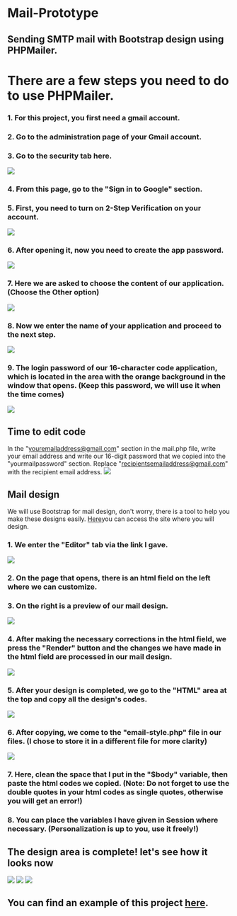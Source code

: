 
# Mail-Prototype

   <h2>Sending SMTP mail with Bootstrap design using PHPMailer.</h2>

# There are a few steps you need to do to use PHPMailer.

<h3>1. For this project, you first need a gmail account.</h3>
<h3>2. Go to the administration page of your Gmail account.</h3>
<h3>3. Go to the security tab here.</h3>
 <img src="img/9-min.jpg">
<h3>4. From this page, go to the "Sign in to Google" section.</h3>
<h3>5. First, you need to turn on 2-Step Verification on your account.</h3>
 
 <img src="img/10-min.jpg">
<h3>6. After opening it, now you need to create the app password.</h3>
 
 <img src="img/113-min.jpg">
<h3>7. Here we are asked to choose the content of our application. (Choose the Other option)</h3>
 
 <img src="img/13-min.jpg">
<h3>8. Now we enter the name of your application and proceed to the next step.</h3>
 
 <img src="img/14-min.jpg">
<h3>9. The login password of our 16-character code application, which is located in the area with the orange background in the window that opens. (Keep this password, we will use it when the time comes) </h3>

<img src="img/15-min.jpg">

## Time to edit code

In the "youremailaddress@gmail.com" section in the mail.php file, write your email address and write our 16-digit password that we copied into the "yourmailpassword" section. Replace "recipientsemailaddress@gmail.com" with the recipient email address.
<img src="img/16-min.jpg">

## Mail design

We will use Bootstrap for mail design, don't worry, there is a tool to help you make these designs easily.
<a href="https://bootstrapemail.com/">Here</a>you can access the site where you will design.

<h3>1. We enter the "Editor" tab via the link I gave.</h3>
 <img src="img/1-min.jpg">
<h3>2. On the page that opens, there is an html field on the left where we can customize.</h3>
<h3>3. On the right is a preview of our mail design.</h3>
 <img src="img/2-min.jpg">
<h3>4. After making the necessary corrections in the html field, we press the "Render" button and the changes we have made in the html field are processed in our mail design.</h3>
 <img src="img/4-min.jpg">
<h3>5. After your design is completed, we go to the "HTML" area at the top and copy all the design's codes.</h3>
 <img src="img/3-min.jpg">
<h3>6. After copying, we come to the "email-style.php" file in our files. (I chose to store it in a different file for more clarity)</h3>
 <img src="img/5-min.jpg">
<h3>7. Here, clean the space that I put in the "$body" variable, then paste the html codes we copied. (Note: Do not forget to use the double quotes in your html codes as single quotes, otherwise you will get an error!)</h3>
<h3>8. You can place the variables I have given in Session where necessary. (Personalization is up to you, use it freely!)</h3>

## The design area is complete! let's see how it looks now

<img src="img/6-min.jpg">
<img src="img/7-min.jpg">
<img src="img/8-min.jpg">

## You can find an example of this project <a href="project.4lphasoftware.com/mail">here</a>.
